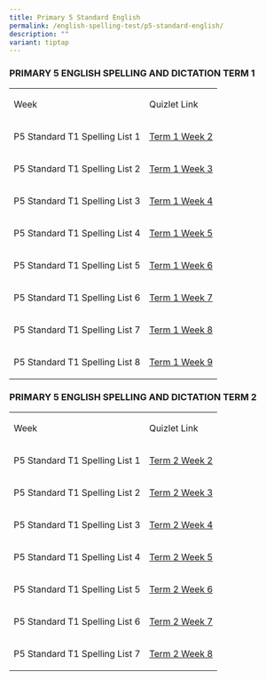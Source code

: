 ```yaml
---
title: Primary 5 Standard English
permalink: /english-spelling-test/p5-standard-english/
description: ""
variant: tiptap
---
```

<h3>PRIMARY 5 ENGLISH SPELLING AND DICTATION TERM 1</h3>
<table>
<tbody>
<tr>
<td rowspan="1" colspan="1">
<p>Week</p>
</td>
<td rowspan="1" colspan="1">
<p>Quizlet Link</p>
</td>
</tr>
<tr>
<td rowspan="1" colspan="1">
<p>P5 Standard T1 Spelling List 1</p>
</td>
<td rowspan="1" colspan="1">
<p><a href="https://quizlet.com/868049711/primary-5-term-1-spelling-list-1-flash-cards/?i=1c2gxb&amp;x=1qqt" rel="noopener noreferrer nofollow" target="_blank">Term 1 Week 2</a>
</p>
</td>
</tr>
<tr>
<td rowspan="1" colspan="1">
<p>P5 Standard T1 Spelling List 2</p>
</td>
<td rowspan="1" colspan="1">
<p><a href="https://quizlet.com/868404130/primary-5-term-1-spelling-list-2-flash-cards/?i=1c2gxb&amp;x=1jqt" rel="noopener noreferrer nofollow" target="_blank">Term 1 Week 3</a>
</p>
</td>
</tr>
<tr>
<td rowspan="1" colspan="1">
<p>P5 Standard T1 Spelling List 3</p>
</td>
<td rowspan="1" colspan="1">
<p><a href="https://quizlet.com/868420978/primary-5-term-1-spelling-list-4-flash-cards/?i=1c2gxb&amp;x=1jqt" rel="noopener noreferrer nofollow" target="_blank">Term 1 Week 4</a>
</p>
</td>
</tr>
<tr>
<td rowspan="1" colspan="1">
<p>P5 Standard T1 Spelling List 4</p>
</td>
<td rowspan="1" colspan="1">
<p><a href="https://quizlet.com/868428260/primary-5-term-1-spelling-list-5-flash-cards/?i=1c2gxb&amp;x=1jqt" rel="noopener noreferrer nofollow" target="_blank">Term 1 Week 5</a>
</p>
</td>
</tr>
<tr>
<td rowspan="1" colspan="1">
<p>P5 Standard T1 Spelling List 5</p>
</td>
<td rowspan="1" colspan="1">
<p><a href="https://quizlet.com/868428260/primary-5-term-1-spelling-list-5-flash-cards/?i=1c2gxb&amp;x=1jqt" rel="noopener noreferrer nofollow" target="_blank">Term 1 Week 6</a>
</p>
</td>
</tr>
<tr>
<td rowspan="1" colspan="1">
<p>P5 Standard T1 Spelling List 6</p>
</td>
<td rowspan="1" colspan="1">
<p><a href="https://quizlet.com/868430070/primary-5-term-1-spelling-list-6-flash-cards/?i=1c2gxb&amp;x=1jqt" rel="noopener noreferrer nofollow" target="_blank">Term 1 Week 7</a>
</p>
</td>
</tr>
<tr>
<td rowspan="1" colspan="1">
<p>P5 Standard T1 Spelling List 7</p>
</td>
<td rowspan="1" colspan="1">
<p><a href="https://quizlet.com/868436105/primary-5-term-1-spelling-list-7-flash-cards/?i=1c2gxb&amp;x=1jqt" rel="noopener noreferrer nofollow" target="_blank">Term 1 Week 8</a>
</p>
</td>
</tr>
<tr>
<td rowspan="1" colspan="1">
<p>P5 Standard T1 Spelling List 8</p>
</td>
<td rowspan="1" colspan="1">
<p><a href="https://quizlet.com/868436835/primary-5-term-1-spelling-list-7-flash-cards/?i=1c2gxb&amp;x=1jqt" rel="noopener noreferrer nofollow" target="_blank">Term 1 Week 9</a>
</p>
</td>
</tr>
</tbody>
</table>
<h3>PRIMARY 5 ENGLISH SPELLING AND DICTATION TERM 2</h3>
<table>
<tbody>
<tr>
<td rowspan="1" colspan="1">
<p>Week</p>
</td>
<td rowspan="1" colspan="1">
<p>Quizlet Link</p>
</td>
</tr>
<tr>
<td rowspan="1" colspan="1">
<p>P5 Standard T1 Spelling List 1</p>
</td>
<td rowspan="1" colspan="1">
<p><a href="https://quizlet.com/896973530/primary-5-term-2-spelling-list-1-flash-cards/?i=1c2gxb&amp;x=1jqt" rel="noopener noreferrer nofollow" target="_blank">Term 2 Week 2</a>
</p>
</td>
</tr>
<tr>
<td rowspan="1" colspan="1">
<p>P5 Standard T1 Spelling List 2</p>
</td>
<td rowspan="1" colspan="1">
<p><a href="https://quizlet.com/895753957/primary-5-term-2-spelling-list-2-flash-cards/?i=1c2gxb&amp;x=1jqt" rel="noopener noreferrer nofollow" target="_blank">Term 2 Week 3</a>
</p>
</td>
</tr>
<tr>
<td rowspan="1" colspan="1">
<p>P5 Standard T1 Spelling List 3</p>
</td>
<td rowspan="1" colspan="1">
<p><a href="https://quizlet.com/896980904/primary-5-term-2-spelling-list-3-flash-cards/?i=1c2gxb&amp;x=1jqt" rel="noopener noreferrer nofollow" target="_blank">Term 2 Week 4</a>
</p>
</td>
</tr>
<tr>
<td rowspan="1" colspan="1">
<p>P5 Standard T1 Spelling List 4</p>
</td>
<td rowspan="1" colspan="1">
<p><a href="https://quizlet.com/896983879/primary-5-term-2-spelling-list-4-flash-cards/?i=1c2gxb&amp;x=1jqt" rel="noopener noreferrer nofollow" target="_blank">Term 2 Week 5</a>
</p>
</td>
</tr>
<tr>
<td rowspan="1" colspan="1">
<p>P5 Standard T1 Spelling List 5</p>
</td>
<td rowspan="1" colspan="1">
<p><a href="https://quizlet.com/896988231/primary-5-term-2-spelling-list-5-flash-cards/?i=1c2gxb&amp;x=1jqt" rel="noopener noreferrer nofollow" target="_blank">Term 2 Week 6</a>
</p>
</td>
</tr>
<tr>
<td rowspan="1" colspan="1">
<p>P5 Standard T1 Spelling List 6</p>
</td>
<td rowspan="1" colspan="1">
<p><a href="https://quizlet.com/896986819/primary-5-term-2-spelling-list-6-flash-cards/?i=1c2gxb&amp;x=1jqt" rel="noopener noreferrer nofollow" target="_blank">Term 2 Week 7</a>
</p>
</td>
</tr>
<tr>
<td rowspan="1" colspan="1">
<p>P5 Standard T1 Spelling List 7</p>
</td>
<td rowspan="1" colspan="1">
<p><a href="https://quizlet.com/868436022/primary-5-term-2-spelling-list-7-flash-cards/?i=1c2gxb&amp;x=1jqt" rel="noopener noreferrer nofollow" target="_blank">Term 2 Week 8</a>
</p>
</td>
</tr>
</tbody>
</table>
<p></p>